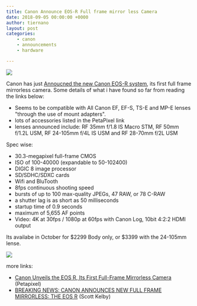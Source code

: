 ```yaml
---
title: Canon Announce EOS-R Full frame mirror less Camera
date: 2018-09-05 00:00:00 +0000
author: tiernano
layout: post
categories: 
    - canon
    - announcements
    - hardware

---
```

![](https://images.tiernanotoole.net/image/?inputImage=geekphotographer/cam2-750x600.jpg)

Canon has just [Annoucned the new Canon EOS-R system](https://www.usa.canon.com/internet/portal/us/home/about/newsroom/press-releases/press-release-details/2018/20180905-system/20180905-system), its first full frame mirrorless camera. Some details of what i have found so far from reading the links below:

* Seems to be compatible with All Canon EF, EF-S, TS-E and MP-E lenses "through the use of mount adapters".
* lots of accessories listed in the PetaPixel link
* lenses announced include: RF 35mm f/1.8 IS Macro STM, RF 50mm f/1.2L USM, RF 24-105mm f/4L IS USM and RF 28-70mm f/2L USM

Spec wise:

* 30.3-megapixel full-frame CMOS
* ISO of 100-40000 (expandable to 50-102400)
* DIGIC 8 image processor
* SD/SDHC/SDXC cards
* Wifi and BluTooth
* 8fps continuous shooting speed
* bursts of up to 100 max-quality JPEGs, 47 RAW, or 78 C-RAW
* a shutter lag is as short as 50 milliseconds
* startup time of 0.9 seconds
* maximum of 5,655 AF points
* Video: 4K at 30fps / 1080p at 60fps with Canon Log, 10bit 4:2:2 HDMI output

Its availabe in October for $2299 Body only, or $3399 with the 24-105mm lense.

![](https://images.tiernanotoole.net/image/?inputImage=geekphotographer/cam1-750x600.jpg)

more links:

* [Canon Unveils the EOS R, Its First Full-Frame Mirrorless Camera](https://petapixel.com/2018/09/05/canon-unveils-the-eos-r-its-first-full-frame-mirrorless-camera/) (Petapixel)
* [BREAKING NEWS: CANON ANNOUNCES NEW FULL FRAME MIRRORLESS: THE EOS R](https://scottkelby.com/breaking-news-canon-announces-new-full-frame-mirrorless-the-eos-r/) (Scott Kelby)